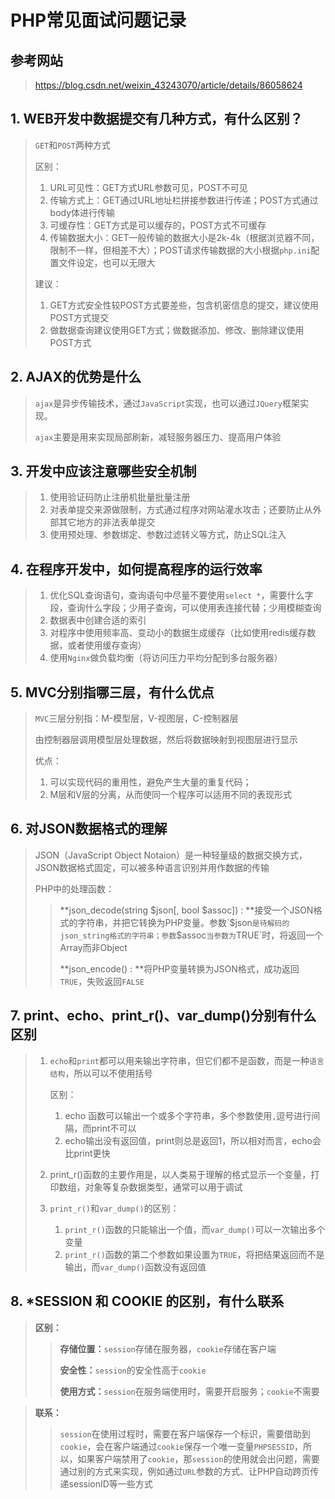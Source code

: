 # PHP常见面试问题记录

## 参考网站

> https://blog.csdn.net/weixin_43243070/article/details/86058624



## 1. WEB开发中数据提交有几种方式，有什么区别？

> `GET`和`POST`两种方式
>
> 区别：
>
> 1. URL可见性：GET方式URL参数可见，POST不可见
> 2. 传输方式上：GET通过URL地址栏拼接参数进行传递；POST方式通过body体进行传输
> 3. 可缓存性：GET方式是可以缓存的，POST方式不可缓存
> 4. 传输数据大小：GET一般传输的数据大小是2k-4k（根据浏览器不同，限制不一样，但相差不大）；POST请求传输数据的大小根据`php.ini`配置文件设定，也可以无限大
>
> 建议：
>
> 1. GET方式安全性较POST方式要差些，包含机密信息的提交，建议使用POST方式提交
> 2. 做数据查询建议使用GET方式；做数据添加、修改、删除建议使用POST方式



## 2. AJAX的优势是什么

> `ajax`是异步传输技术，通过`JavaScript`实现，也可以通过`JQuery`框架实现。
>
> `ajax`主要是用来实现局部刷新，减轻服务器压力、提高用户体验



## 3. 开发中应该注意哪些安全机制

> 1. 使用验证码防止注册机批量批量注册
> 2. 对表单提交来源做限制，方式通过程序对网站灌水攻击；还要防止从外部其它地方的非法表单提交
> 3. 使用预处理、参数绑定、参数过滤转义等方式，防止SQL注入



## 4. 在程序开发中，如何提高程序的运行效率

> 1. 优化SQL查询语句，查询语句中尽量不要使用`select *`，需要什么字段，查询什么字段；少用子查询，可以使用表连接代替；少用模糊查询
> 2. 数据表中创建合适的索引
> 3. 对程序中使用频率高、变动小的数据生成缓存（比如使用redis缓存数据，或者使用缓存查询）
> 4. 使用`Nginx`做负载均衡（将访问压力平均分配到多台服务器）



## 5. MVC分别指哪三层，有什么优点

> `MVC`三层分别指：M-模型层，V-视图层，C-控制器层
>
> 由控制器层调用模型层处理数据，然后将数据映射到视图层进行显示
>
> 优点：
>
> 1. 可以实现代码的重用性，避免产生大量的重复代码；
> 2. M层和V层的分离，从而使同一个程序可以适用不同的表现形式



## 6. 对JSON数据格式的理解

> JSON（JavaScript Object Notaion）是一种轻量级的数据交换方式，JSON数据格式固定，可以被多种语言识别并用作数据的传输
>
> PHP中的处理函数：
>
> > **json_decode(string $json[, bool $assoc]) : **接受一个JSON格式的字符串，并把它转换为PHP变量。参数`$json`是待解码的json_string格式的字符串；参数`$assoc`当参数为`TRUE`时，将返回一个Array而非Object
> >
> > **json_encode() : **将PHP变量转换为JSON格式，成功返回`TRUE`，失败返回`FALSE`



## 7. print、echo、print_r()、var_dump()分别有什么区别

> 1. `echo`和`print`都可以用来输出字符串，但它们都不是函数，而是一种`语言结构`，所以可以不使用括号
>
>    区别：
>
>     	1. echo 函数可以输出一个或多个字符串，多个参数使用`,`逗号进行间隔，而print不可以
>     	2. echo输出没有返回值，print则总是返回1，所以相对而言，echo会比print更快
>
> 2. print_r()函数的主要作用是，以人类易于理解的格式显示一个变量，打印数组，对象等复杂数据类型，通常可以用于调试
>
> 3. `print_r()`和`var_dump()`的区别：
>
>    1. `print_r()`函数的只能输出一个值，而`var_dump()`可以一次输出多个变量
>    2. `print_r()`函数的第二个参数如果设置为`TRUE`，将把结果返回而不是输出，而`var_dump()`函数没有返回值



## 8. *SESSION 和 COOKIE 的区别，有什么联系

> **区别：**
>
> > **存储位置：**`session`存储在服务器，`cookie`存储在客户端
> >
> > **安全性：**`session`的安全性高于`cookie`
> >
> > **使用方式：**`session`在服务端使用时，需要开启服务；`cookie`不需要

> **联系：**
>
> > `session`在使用过程时，需要在客户端保存一个标识，需要借助到`cookie`，会在客户端通过`cookie`保存一个唯一变量`PHPSESSID`，所以，如果客户端禁用了`cookie`，那`session`的使用就会出问题，需要通过别的方式来实现，例如通过`URL`参数的方式、让PHP自动跨页传递sessionID等一些方式
































